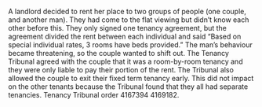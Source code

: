 A landlord decided to rent her place to two groups of people (one couple, and another man). They had come to the flat viewing but didn’t know each other before this. They only signed one tenancy agreement, but the agreement divided the rent between each individual and said “Based on special individual rates, 3 rooms have beds provided.” The man’s behaviour became threatening, so the couple wanted to shift out.
The Tenancy Tribunal agreed with the couple that it was a room-by-room tenancy and they were only liable to pay their portion of the rent. The Tribunal also allowed the couple to exit their fixed term tenancy early. This did not impact on the other tenants because the Tribunal found that they all had separate tenancies.
Tenancy Tribunal order 4167394 4169182.